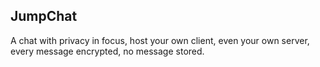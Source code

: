<h2>JumpChat</h2>
A chat with privacy in focus, host your own client, even your own server, every message encrypted, no message stored.
